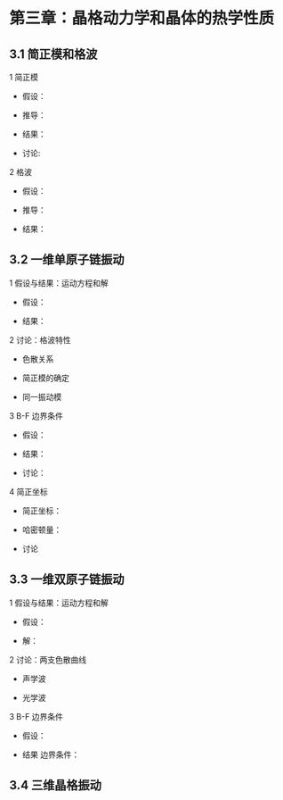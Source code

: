 # 第三章：晶格动力学和晶体的热学性质

## 3.1 简正模和格波

1 简正模

- 假设：

- 推导：

- 结果：

- 讨论:

2 格波

- 假设：

- 推导：

- 结果：

## 3.2 一维单原子链振动

1 假设与结果：运动方程和解

- 假设：

- 结果：

2 讨论：格波特性

- 色散关系

- 简正模的确定

- 同一振动模

3 B-F 边界条件

- 假设：

- 结果：

- 讨论：

4 简正坐标

- 简正坐标：

- 哈密顿量：

- 讨论

## 3.3 一维双原子链振动

1 假设与结果：运动方程和解

- 假设：

- 解：

2 讨论：两支色散曲线

- 声学波

- 光学波

3 B-F 边界条件

- 假设：

- 结果 边界条件：

## 3.4 三维晶格振动




